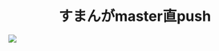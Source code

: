 <div style="display: flex; justify-content: center; flex-direction: column">
 <h1 style="text-align: center;">すまんがmaster直push</h1>
 <img src="http://d2dcan0armyq93.cloudfront.net/photo/odai/600/c6284058a28ae34b71949c938873b41c_600.jpg" />
</div>
